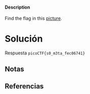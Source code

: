 
#### Description

Find the flag in this [picture](https://jupiter.challenges.picoctf.org/static/00efdf2961da1e21470ffc0d496c3cc2/pico_img.png).

# Solución

Respuesta `picoCTF{s0_m3ta_fec06741}`
## Notas

## Referencias
 